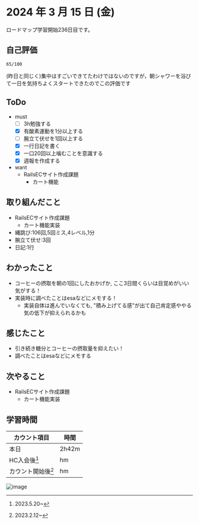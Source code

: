 # 2024 年 3 月 15 日 (金)
ロードマップ学習開始236日目です。

## 自己評価
```
65/100
```
(昨日と同じく)集中はすごいできてたわけではないのですが，朝シャワーを浴びて一日を気持ちよくスタートできたのでこの評価です

## ToDo
- must
  - [ ] 3h勉強する
  - [x] 有酸素運動を1分以上する
  - [ ] 腕立て伏せを1回以上する
  - [x] 一行日記を書く
  - [x] 一口20回以上噛むことを意識する
  - [x] 週報を作成する
- want
  - RailsECサイト作成課題
    - カート機能

## 取り組んだこと
- RailsECサイト作成課題
  - カート機能実装
- 縄跳び:106回,5回ミス,4レベル,1分
- 腕立て伏せ:3回
- 日記:1行

## わかったこと
- コーヒーの摂取を朝の1回にしたおかげか, ここ3日間くらいは目覚めがいい気がする！
- 実装時に調べたことはesaなどにメモする！
  - 実装自体は進んでいなくても, "積み上げてる感"が出て自己肯定感ややる気の低下が抑えられるかも

## 感じたこと
- 引き続き糖分とコーヒーの摂取量を抑えたい！
- 調べたことはesaなどにメモする

## 次やること
- RailsECサイト作成課題
  - カート機能実装

## 学習時間
|カウント項目|時間|
|----|----|
|本日 |2h42m|
|HC入会後[^1]|hm|
|カウント開始後[^2]|hm|

[^1]: 2023.5.20~
[^2]: 2023.2.12~

![image](https://github.com/nil-ramuda/daily_report/assets/94735931/df002dad-1daa-403e-b7a9-7d105c9a75d0)
